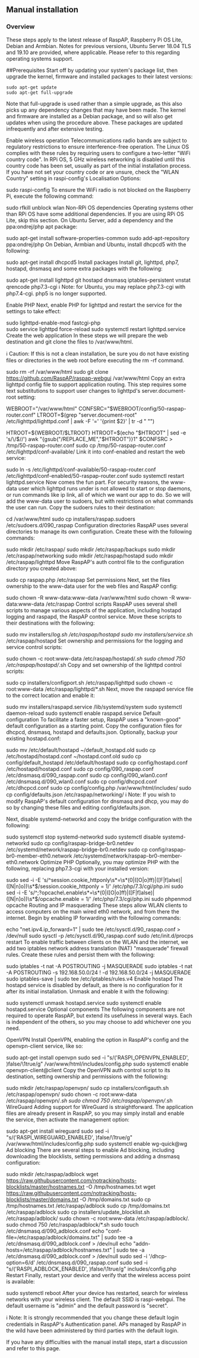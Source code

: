 ## Manual installation #
### Overview #
These steps apply to the latest release of RaspAP, Raspberry Pi OS Lite, Debian and Armbian. Notes for previous versions, Ubuntu Server 18.04 TLS and 19.10 are provided, where applicable. Please refer to this regarding operating systems support.

##Prerequisites
Start off by updating your system's package list, then upgrade the kernel, firmware and installed packages to their latest versions:

```
sudo apt-get update
sudo apt-get full-upgrade
```
Note that full-upgrade is used rather than a simple upgrade, as this also picks up any dependency changes that may have been made. The kernel and firmware are installed as a Debian package, and so will also get updates when using the procedure above. These packages are updated infrequently and after extensive testing.

Enable wireless operation
Telecommunications radio bands are subject to regulatory restrictions to ensure interference-free operation. The Linux OS complies with these rules by requiring users to configure a two-letter "WiFi country code". In RPi OS, 5 GHz wireless networking is disabled until this country code has been set, usually as part of the initial installation process. If you have not set your country code or are unsure, check the "WLAN Country" setting in raspi-config's Localisation Options:


sudo raspi-config
To ensure the WiFi radio is not blocked on the Raspberry Pi, execute the following command:


sudo rfkill unblock wlan
Non-RPi OS dependencies
Operating systems other than RPi OS have some additional dependencies. If you are using RPi OS Lite, skip this section. On Ubuntu Server, add a dependency and the ppa:ondrej/php apt package:


sudo apt-get install software-properties-common 
sudo add-apt-repository ppa:ondrej/php
On Debian, Armbian and Ubuntu, install dhcpcd5 with the following:


sudo apt-get install dhcpcd5
Install packages
Install git, lighttpd, php7, hostapd, dnsmasq and some extra packages with the following:


sudo apt-get install lighttpd git hostapd dnsmasq iptables-persistent vnstat qrencode php7.3-cgi
ℹ Note: for Ubuntu, you may replace php7.3-cgi with php7.4-cgi. php5 is no longer supported.

Enable PHP
Next, enable PHP for lighttpd and restart the service for the settings to take effect:


sudo lighttpd-enable-mod fastcgi-php    
sudo service lighttpd force-reload
sudo systemctl restart lighttpd.service
Create the web application
In these steps we will prepare the web destination and git clone the files to /var/www/html.

ℹ Caution: If this is not a clean installation, be sure you do not have existing files or directories in the web root before executing the rm -rf command.


sudo rm -rf /var/www/html
sudo git clone https://github.com/RaspAP/raspap-webgui /var/www/html
Copy an extra lighttpd config file to support application routing. This step requires some text substitutions to support user changes to lighttpd's server.document-root setting:


WEBROOT="/var/www/html"
CONFSRC="$WEBROOT/config/50-raspap-router.conf"
LTROOT=$(grep "server.document-root" /etc/lighttpd/lighttpd.conf | awk -F '=' '{print $2}' | tr -d " \"")

HTROOT=${WEBROOT/$LTROOT}
HTROOT=$(echo "$HTROOT" | sed -e 's/\/$//')
awk "{gsub(\"/REPLACE_ME\",\"$HTROOT\")}1" $CONFSRC > /tmp/50-raspap-router.conf
sudo cp /tmp/50-raspap-router.conf /etc/lighttpd/conf-available/
Link it into conf-enabled and restart the web service:


sudo ln -s /etc/lighttpd/conf-available/50-raspap-router.conf /etc/lighttpd/conf-enabled/50-raspap-router.conf
sudo systemctl restart lighttpd.service
Now comes the fun part. For security reasons, the www-data user which lighttpd runs under is not allowed to start or stop daemons, or run commands like ip link, all of which we want our app to do. So we will add the www-data user to sudoers, but with restrictions on what commands the user can run. Copy the sudoers rules to their destination:


cd /var/www/html
sudo cp installers/raspap.sudoers /etc/sudoers.d/090_raspap
Configuration directories
RaspAP uses several directories to manage its own configuration. Create these with the following commands:


sudo mkdir /etc/raspap/
sudo mkdir /etc/raspap/backups
sudo mkdir /etc/raspap/networking
sudo mkdir /etc/raspap/hostapd
sudo mkdir /etc/raspap/lighttpd
Move RaspAP's auth control file to the configuration directory you created above:


sudo cp raspap.php /etc/raspap 
Set permissions
Next, set the files ownership to the www-data user for the web files and RaspAP config:


sudo chown -R www-data:www-data /var/www/html
sudo chown -R www-data:www-data /etc/raspap
Control scripts
RaspAP uses several shell scripts to manage various aspects of the application, including hostapd logging and raspapd, the RaspAP control service. Move these scripts to their destinations with the following:


sudo mv installers/*log.sh /etc/raspap/hostapd 
sudo mv installers/service*.sh /etc/raspap/hostapd
Set ownership and permissions for the logging and service control scripts:


sudo chown -c root:www-data /etc/raspap/hostapd/*.sh 
sudo chmod 750 /etc/raspap/hostapd/*.sh 
Copy and set ownership of the lighttpd control scripts:


sudo cp installers/configport.sh /etc/raspap/lighttpd
sudo chown -c root:www-data /etc/raspap/lighttpd/*.sh
Next, move the raspapd service file to the correct location and enable it:


sudo mv installers/raspapd.service /lib/systemd/system
sudo systemctl daemon-reload
sudo systemctl enable raspapd.service
Default configuration
To facilitate a faster setup, RaspAP uses a "known-good" default configuration as a starting point. Copy the configuration files for dhcpcd, dnsmasq, hostapd and defaults.json. Optionally, backup your existing hostapd.conf:


sudo mv /etc/default/hostapd ~/default_hostapd.old
sudo cp /etc/hostapd/hostapd.conf ~/hostapd.conf.old
sudo cp config/default_hostapd /etc/default/hostapd
sudo cp config/hostapd.conf /etc/hostapd/hostapd.conf
sudo cp config/090_raspap.conf /etc/dnsmasq.d/090_raspap.conf
sudo cp config/090_wlan0.conf /etc/dnsmasq.d/090_wlan0.conf
sudo cp config/dhcpcd.conf /etc/dhcpcd.conf
sudo cp config/config.php /var/www/html/includes/
sudo cp config/defaults.json /etc/raspap/networking/
ℹ Note: If you wish to modify RaspAP's default configuration for dnsmasq and dhcp, you may do so by changing these files and editing config/defaults.json.

Next, disable systemd-networkd and copy the bridge configuration with the following:


sudo systemctl stop systemd-networkd
sudo systemctl disable systemd-networkd
sudo cp config/raspap-bridge-br0.netdev /etc/systemd/network/raspap-bridge-br0.netdev
sudo cp config/raspap-br0-member-eth0.network /etc/systemd/network/raspap-br0-member-eth0.network 
Optimize PHP
Optionally, you may optimize PHP with the following, replacing php7.3-cgi with your installed version:


sudo sed -i -E 's/^session\.cookie_httponly\s*=\s*(0|([O|o]ff)|([F|f]alse)|([N|n]o))\s*$/session.cookie_httponly = 1/' /etc/php/7.3/cgi/php.ini
sudo sed -i -E 's/^;?opcache\.enable\s*=\s*(0|([O|o]ff)|([F|f]alse)|([N|n]o))\s*$/opcache.enable = 1/' /etc/php/7.3/cgi/php.ini
sudo phpenmod opcache
Routing and IP masquerading
These steps allow WLAN clients to access computers on the main wired eth0 network, and from there the internet. Begin by enabling IP forwarding with the following commands:


echo "net.ipv4.ip_forward=1" | sudo tee /etc/sysctl.d/90_raspap.conf > /dev/null
sudo sysctl -p /etc/sysctl.d/90_raspap.conf
sudo /etc/init.d/procps restart
To enable traffic between clients on the WLAN and the internet, we add two iptables network address translation (NAT) "masquerade" firewall rules. Create these rules and persist them with the following:


sudo iptables -t nat -A POSTROUTING -j MASQUERADE
sudo iptables -t nat -A POSTROUTING -s 192.168.50.0/24 ! -d 192.168.50.0/24 -j MASQUERADE
sudo iptables-save | sudo tee /etc/iptables/rules.v4
Enable hostapd
The hostapd service is disabled by default, as there is no configuration for it after its initial installation. Unmask and enable it with the following:


sudo systemctl unmask hostapd.service
sudo systemctl enable hostapd.service
Optional components
The following components are not required to operate RaspAP, but extend its usefulness in several ways. Each is independent of the others, so you may choose to add whichever one you need.

OpenVPN
Install OpenVPN, enabling the option in RaspAP's config and the openvpn-client service, like so:


sudo apt-get install openvpn
sudo sed -i "s/\('RASPI_OPENVPN_ENABLED', \)false/\1true/g" /var/www/html/includes/config.php
sudo systemctl enable openvpn-client@client
Copy the OpenVPN auth control script to its destination, setting ownership and permissions with the following:


sudo mkdir /etc/raspap/openvpn/
sudo cp installers/configauth.sh /etc/raspap/openvpn/
sudo chown -c root:www-data /etc/raspap/openvpn/*.sh 
sudo chmod 750 /etc/raspap/openvpn/*.sh
WireGuard
Adding support for WireGuard is straightforward. The application files are already present in RaspAP, so you may simply install and enable the service, then activate the management option:


sudo apt-get install wireguard
sudo sed -i "s/\('RASPI_WIREGUARD_ENABLED', \)false/\1true/g" /var/www/html/includes/config.php
sudo systemctl enable wg-quick@wg
Ad blocking
There are several steps to enable Ad blocking, including downloading the blocklists, setting permissions and adding a dnsmasq configuration:


sudo mkdir /etc/raspap/adblock
wget https://raw.githubusercontent.com/notracking/hosts-blocklists/master/hostnames.txt -O /tmp/hostnames.txt
wget https://raw.githubusercontent.com/notracking/hosts-blocklists/master/domains.txt -O /tmp/domains.txt
sudo cp /tmp/hostnames.txt /etc/raspap/adblock
sudo cp /tmp/domains.txt /etc/raspap/adblock 
sudo cp installers/update_blocklist.sh /etc/raspap/adblock/
sudo chown -c root:www-data /etc/raspap/adblock/*.*
sudo chmod 750 /etc/raspap/adblock/*.sh
sudo touch /etc/dnsmasq.d/090_adblock.conf
echo "conf-file=/etc/raspap/adblock/domains.txt" | sudo tee -a /etc/dnsmasq.d/090_adblock.conf > /dev/null 
echo "addn-hosts=/etc/raspap/adblock/hostnames.txt" | sudo tee -a /etc/dnsmasq.d/090_adblock.conf > /dev/null
sudo sed -i '/dhcp-option=6/d' /etc/dnsmasq.d/090_raspap.conf
sudo sed -i "s/\('RASPI_ADBLOCK_ENABLED', \)false/\1true/g" includes/config.php
Restart
Finally, restart your device and verify that the wireless access point is available:


sudo systemctl reboot
After your device has restarted, search for wireless networks with your wireless client. The default SSID is raspi-webgui. The default username is "admin" and the default password is "secret".

ℹ Note: It is strongly recommended that you change these default login credentials in RaspAP's Authentication panel. APs managed by RaspAP in the wild have been administered by third parties with the default login.

If you have any difficulties with the manual install steps, start a discussion and refer to this page.
